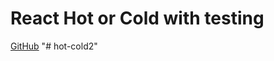 # React Hot or Cold with testing

[GitHub](https://github.com/Thinkful-Ed/react-hot-cold-testing)
"# hot-cold2" 
